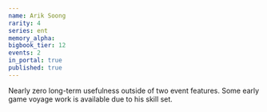 ```yaml
---
name: Arik Soong
rarity: 4
series: ent
memory_alpha:
bigbook_tier: 12
events: 2
in_portal: true
published: true
---
```


Nearly zero long-term usefulness outside of two event features. Some early game voyage work is available due to his skill set.
